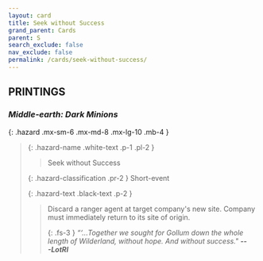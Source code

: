 ```yaml
---
layout: card
title: Seek without Success
grand_parent: Cards
parent: S
search_exclude: false
nav_exclude: false
permalink: /cards/seek-without-success/
---
```


## PRINTINGS


### _Middle-earth: Dark Minions_

{: .hazard .mx-sm-6 .mx-md-8 .mx-lg-10 .mb-4 }
> {: .hazard-name .white-text .p-1 .pl-2 }
> > <div class="hazard-mp"></div>
> > <div class="card-name">Seek without Success</div>
>
> {: .hazard-classification .pr-2 }
> Short-event
>
> {: .hazard-text .black-text .p-2 }
> > Discard a ranger agent at target company's new site. Company must immediately return to its site of origin.   
> > 
> > {: .fs-3 } 
> > _“‘...Together we sought for Gollum down the whole length of Wilderland, without hope. And without success."_ ***---&#65279;LotRI***  
>
